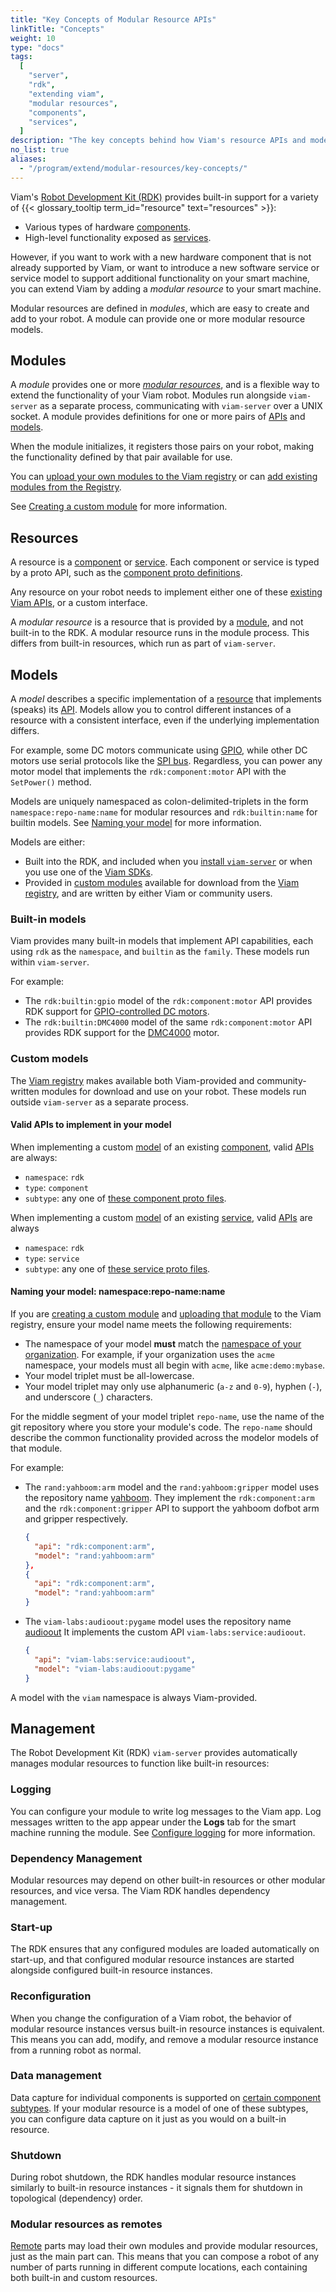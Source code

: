 ```yaml
---
title: "Key Concepts of Modular Resource APIs"
linkTitle: "Concepts"
weight: 10
type: "docs"
tags:
  [
    "server",
    "rdk",
    "extending viam",
    "modular resources",
    "components",
    "services",
  ]
description: "The key concepts behind how Viam's resource APIs and models are uniquely namespaced and modular resource management with the RDK."
no_list: true
aliases:
  - "/program/extend/modular-resources/key-concepts/"
---
```


Viam's [Robot Development Kit (RDK)](/internals/rdk/) provides built-in support for a variety of {{< glossary_tooltip term_id="resource" text="resources" >}}:

- Various types of hardware [components](/components/).
- High-level functionality exposed as [services](/services/).

However, if you want to work with a new hardware component that is not already supported by Viam, or want to introduce a new software service or service model to support additional functionality on your smart machine, you can extend Viam by adding a _modular resource_ to your smart machine.

Modular resources are defined in _modules_, which are easy to create and add to your robot.
A module can provide one or more modular resource models.

## Modules

A _module_ provides one or more [_modular resources_](#resources), and is a flexible way to extend the functionality of your Viam robot.
Modules run alongside `viam-server` as a separate process, communicating with `viam-server` over a UNIX socket.
A module provides definitions for one or more pairs of [APIs](#valid-apis-to-implement-in-your-model) and [models](#models).

When the module initializes, it registers those pairs on your robot, making the functionality defined by that pair available for use.

You can [upload your own modules to the Viam registry](/modular-resources/upload/) or can [add existing modules from the Registry](/modular-resources/configure/).

See [Creating a custom module](/modular-resources/create/) for more information.

## Resources

A resource is a [component](/components/) or [service](/services/).
Each component or service is typed by a proto API, such as the [component proto definitions](https://github.com/viamrobotics/api/tree/main/proto/viam/component).

Any resource on your robot needs to implement either one of these [existing Viam APIs](#valid-apis-to-implement-in-your-model), or a custom interface.

A _modular resource_ is a resource that is provided by a [module](#modules), and not built-in to the RDK.
A modular resource runs in the module process. This differs from built-in resources, which run as part of `viam-server`.

## Models

A _model_ describes a specific implementation of a [resource](#resources) that implements (speaks) its [API](/program/apis/).
Models allow you to control different instances of a resource with a consistent interface, even if the underlying implementation differs.

For example, some DC motors communicate using [GPIO](/components/board/), while other DC motors use serial protocols like the [SPI bus](/components/board/#spis).
Regardless, you can power any motor model that implements the `rdk:component:motor` API with the `SetPower()` method.

Models are uniquely namespaced as colon-delimited-triplets in the form `namespace:repo-name:name` for modular resources and `rdk:builtin:name` for builtin models.
See [Naming your model](/extend/modular-resources/key-concepts/#naming-your-model-namespacerepo-namename) for more information.

Models are either:

- Built into the RDK, and included when you [install `viam-server`](/installation/) or when you use one of the [Viam SDKs](/program/apis/).
- Provided in [custom modules](#modules) available for download from the [Viam registry](https://app.viam.com/registry), and are written by either Viam or community users.

### Built-in models

Viam provides many built-in models that implement API capabilities, each using `rdk` as the `namespace`, and `builtin` as the `family`.
These models run within `viam-server`.

For example:

- The `rdk:builtin:gpio` model of the `rdk:component:motor` API provides RDK support for [GPIO-controlled DC motors](/components/motor/gpio/).
- The `rdk:builtin:DMC4000` model of the same `rdk:component:motor` API provides RDK support for the [DMC4000](/components/motor/dmc4000/) motor.

### Custom models

The [Viam registry](https://app.viam.com/registry) makes available both Viam-provided and community-written modules for download and use on your robot.
These models run outside `viam-server` as a separate process.

#### Valid APIs to implement in your model

When implementing a custom [model](#models) of an existing [component](/components/), valid [APIs](/program/apis/) are always:

- `namespace`: `rdk`
- `type`: `component`
- `subtype`: any one of [these component proto files](https://github.com/viamrobotics/api/tree/main/proto/viam/component).

When implementing a custom [model](#models) of an existing [service](/services/), valid [APIs](/program/apis/) are always

- `namespace`: `rdk`
- `type`: `service`
- `subtype`: any one of [these service proto files](https://github.com/viamrobotics/api/tree/main/proto/viam/service).

#### Naming your model: namespace:repo-name:name

If you are [creating a custom module](/modular-resources/create/) and [uploading that module](/modular-resources/upload/) to the Viam registry, ensure your model name meets the following requirements:

- The namespace of your model **must** match the [namespace of your organization](/manage/fleet/organizations/#create-a-namespace-for-your-organization).
  For example, if your organization uses the `acme` namespace, your models must all begin with `acme`, like `acme:demo:mybase`.
- Your model triplet must be all-lowercase.
- Your model triplet may only use alphanumeric (`a-z` and `0-9`), hyphen (`-`), and underscore (`_`) characters.

For the middle segment of your model triplet `repo-name`, use the name of the git repository where you store your module's code.
The `repo-name` should describe the common functionality provided across the modelor models of that module.

For example:
- The `rand:yahboom:arm` model and the `rand:yahboom:gripper` model uses the repository name [yahboom](https://github.com/viam-labs/yahboom).
  They implement the `rdk:component:arm` and the `rdk:component:gripper` API to support the yahboom dofbot arm and gripper respectively.

  ```json {class="line-numbers linkable-line-numbers"}
  {
    "api": "rdk:component:arm",
    "model": "rand:yahboom:arm"
  },
  {
    "api": "rdk:component:arm",
    "model": "rand:yahboom:arm"
  }
  ```

- The `viam-labs:audioout:pygame` model uses the repository name [audioout](https://github.com/viam-labs/audioout)
  It implements the custom API `viam-labs:service:audioout`.

  ```json {class="line-numbers linkable-line-numbers"}
  {
    "api": "viam-labs:service:audioout",
    "model": "viam-labs:audioout:pygame"
  }
  ```

A model with the `viam` namespace is always Viam-provided.

## Management

The Robot Development Kit (RDK) `viam-server` provides automatically manages modular resources to function like built-in resources:

### Logging

You can configure your module to write log messages to the Viam app.
Log messages written to the app appear under the **Logs** tab for the smart machine running the module.
See [Configure logging](/modular-resources/create/#configure-logging) for more information.

### Dependency Management

Modular resources may depend on other built-in resources or other modular resources, and vice versa.
The Viam RDK handles dependency management.

### Start-up

The RDK ensures that any configured modules are loaded automatically on start-up, and that configured modular resource instances are started alongside configured built-in resource instances.

### Reconfiguration

When you change the configuration of a Viam robot, the behavior of modular resource instances versus built-in resource instances is equivalent.
This means you can add, modify, and remove a modular resource instance from a running robot as normal.

### Data management

Data capture for individual components is supported on [certain component subtypes](/services/data/configure-data-capture/#configure-data-capture-for-individual-components).
If your modular resource is a model of one of these subtypes, you can configure data capture on it just as you would on a built-in resource.

### Shutdown

During robot shutdown, the RDK handles modular resource instances similarly to built-in resource instances - it signals them for shutdown in topological (dependency) order.

### Modular resources as remotes

[Remote](/manage/parts-and-remotes/) parts may load their own modules and provide modular resources, just as the main part can.
This means that you can compose a robot of any number of parts running in different compute locations, each containing both built-in and custom resources.
